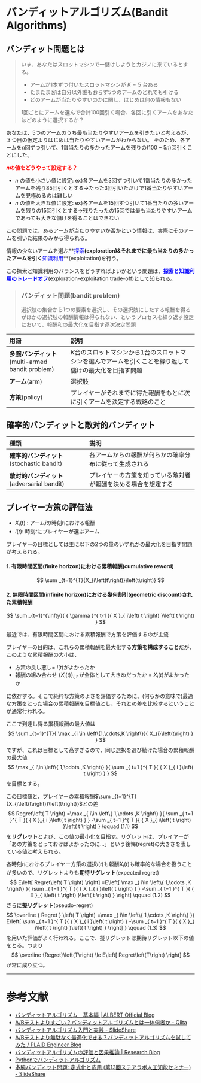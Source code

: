 # バンディットアルゴリズム(Bandit Algorithms)
## バンディット問題とは
> いま、あなたはスロットマシンで一儲けしようとカジノに来ているとする。
>
> - アームが1本ずつ付いたスロットマシンが $K=5$ 台ある
> - たまたま客は自分以外誰もおらず5つのアームのどれでも引ける
> - どのアームが当たりやすいのかに関し、はじめは何の情報もない
>
> 1回ごとにアームを選んで合計100回引く場合、各回に引くアームをあなたはどのように選択するか？

あなたは、5つのアームのうち最も当たりやすいアームを引きたいと考えるが、３つ目の仮定よりはじめは当たりやすいアームがわからない。
そのため、各アームを$n$回ずつ引いて、1番当たりの多かったアームを残りの$(100 - 5n)$回引くことにした。

**<font color="red">$n$の値をどうやって設定する？</font>**

 - $n$ の値を小さい値に設定: ex)各アームを3回ずつ引いて1番当たりの多かったアームを残り85回引くとする→たった3回引いただけで1番当たりやすいアームを見極めるのは難しい
 - $n$ の値を大きな値に設定: ex)各アームを15回ずつ引いて1番当たりの多いアームを残りの15回引くとする→残りたったの15回では最も当たりやすいアームであっても大きな儲けを得ることはできない


この問題では、あるアームが当たりやすいか否かという情報は、実際にそのアームを引いた結果のみから得られる。

情報の少ないアームを選ぶ**<font color="blue">探索</font>**(exploration)&それまでに最も当たりの多かったアームを引く**<font color="blue">知識利用</font>**(exploitation)を行う。

この探索と知識利用のバランスをどうすればよいかという問題は、**<font color="blue">探索と知識利用のトレードオフ</font>**(exploration-exploitation trade-off)として知られる。

> ### バンディット問題(bandit problem)
> 選択肢の集合から1つの要素を選択し、その選択肢にしたする報酬を得るがほかの選択肢の報酬情報は得られない、というプロセスを繰り返す設定において、報酬和の最大化を目指す逐次決定問題

| 用語 | 説明 |
|:----|:-----|
| **多腕バンディット**<br>(multi-armed bandit problem) | $K$台のスロットマシンから1台のスロットマシンを選んでアームを引くことを繰り返して<br>儲けの最大化を目指す問題 |
| **アーム**(arm) | 選択肢 |
| **方策**(policy) | プレイヤーがそれまでに得た報酬をもとに次に引くアームを決定する戦略のこと |

## 確率的バンディットと敵対的バンディット

| 種類 | 説明 |
|:-----|:----|
| **確率的バンディット**(stochastic bandit) | 各アームからの報酬が何らかの確率分布に従って生成される |
| **敵対的バンディット**(adversarial bandit) | プレイヤーの方策を知っている敵対者が報酬を決める場合を想定する |


## プレイヤー方策の評価法

 - $X_{i}\left(t\right)$ : アーム$i$の時刻$t$における報酬
 - $i\left(t\right)$: 時刻$t$にプレイヤーが選ぶアーム

プレイヤーの目標としては主に以下の2つの量のいずれかの最大化を目指す問題が考えられる。

#### 1. 有限時間区間(finite horizon)における累積報酬(cumulative reword)
$$
\sum _{t=1}^{T}{X_{i\left(t\right)}\left(t\right)}
$$

#### 2. 無限時間区間(infinite horizon)における幾何割引(geometric discount)された累積報酬
$$
\sum _{t=1}^{\infty}{ { \gamma  }^{ t-1 }{ X }_{ i\left( t \right)  }\left( t \right)  }
$$

最近では、有限時間区間における累積報酬で方策を評価するのが主流

プレイヤーの目的は、これらの累積報酬を最大化する**方策を構成すること**だが、このような累積報酬の大小は、

 - 方策の良し悪し= $i\left(t\right)$がよかったか
 - 報酬の組み合わせ $\left\{ X_{i}\left(t\right) \right\}_{i,t}$ が全体として大きめだったか = $X_{i}\left(t\right)$がよかったか

に依存する。そこで純粋な方策のよさを評価するために、(何らかの意味で)最適な方策をとった場合の累積報酬を目標値とし、それとの差を比較するということが通常行われる。

ここで到達し得る累積報酬の最大値は
$$
\sum _{t=1}^{T}{ \max _{i \in \left\{1,\cdots,K \right\}}{ X_{i}\left(t\right) } }
$$
ですが、これは目標として高すぎるので、同じ選択を選び続けた場合の累積報酬の最大値
$$
\max _{ i\in \left\{ 1,\cdots ,K \right\}  }{ \sum _{ t=1 }^{ T }{ { X }_{ i }\left( t \right)  }  }
$$
を目標とする。

この目標値と、プレイヤーの累積報酬$\sum _{t=1}^{T}{X_{i\left(t\right)}\left(t\right)}$との差
$$
Regret\left( T \right) =\max _{ i\in \left\{ 1,\cdots ,K \right\}  }{ \sum _{ t=1 }^{ T }{ { X }_{ i }\left( t \right)  }  } -\sum _{ t=1 }^{ T }{ { X }_{ i\left( t \right) }\left( t \right)  } \qquad (1.1)
$$
を**リグレット**とよび、この値の最小化を目指す。リグレットは、プレイヤーが「あの方策をとっておけばよかったのに...」という後悔(regret)の大きさを表している値と考えられる。

各時刻$t$におけるプレイヤー方策の選択$i\left(t\right)$も報酬$X_{i}\left(t\right)$も確率的な場合を扱うことが多いので、リグレットよりも**期待リグレット**(expected regret)
$$
E\left[ Regret\left( T \right)  \right] =E\left[ \max _{ i\in \left\{ 1,\cdots ,K \right\}  }{ \sum _{ t=1 }^{ T }{ { X }_{ i }\left( t \right)  }  } -\sum _{ t=1 }^{ T }{ { X }_{ i\left( t \right)  }\left( t \right)  }  \right] \qquad (1.2)
$$
さらに**擬リグレット**(pseudo-regret)
$$
\overline { Regret } \left( T \right) =\max _{ i\in \left\{ 1,\cdots ,K \right\}  }{ E\left[ \sum _{ t=1 }^{ T }{ { X }_{ i }\left( t \right)  } -\sum _{ t=1 }^{ T }{ { X }_{ i\left( t \right)  }\left( t \right)  }  \right]  } \qquad (1.3)
$$
を用いた評価がよく行われる。ここで、擬リグレットは期待リグレット以下の値をとる。つまり
$$
\overline {Regret}\left(T\right) \le E\left[ Regret\left(T\right) \right]
$$
が常に成り立つ。


---
# 参考文献

 - [バンディットアルゴリズム　基本編 | ALBERT Official Blog](https://blog.albert2005.co.jp/2017/01/23/%E3%83%90%E3%83%B3%E3%83%87%E3%82%A3%E3%83%83%E3%83%88%E3%82%A2%E3%83%AB%E3%82%B4%E3%83%AA%E3%82%BA%E3%83%A0%E3%80%80%E5%9F%BA%E6%9C%AC%E7%B7%A8/)
 - [A/Bテストよりすごい？バンディットアルゴリズムとは一体何者か - Qiita](https://qiita.com/yuku_t/items/6844aac6008911401b19)
 - [バンディットアルゴリズム入門と実践 - SlideShare](https://www.slideshare.net/greenmidori83/ss-28443892)
 - [A/Bテストより無駄なく最適化できる？バンディットアルゴリズムを試してみた / PLAID Engineer  Blog](https://tech.plaid.co.jp/banditalgorithms/)
 - [バンディットアルゴリズムの評価と因果推論 | Research Blog](https://adtech.cyberagent.io/research/archives/199)
 - [Pythonでバンディットアルゴリズム](https://eng.iridge.jp/post/2014/bandit-with-python/)
 - [多腕バンディット問題: 定式化と応用 (第13回ステアラボ人工知能セミナー) - SlideShare](https://www.slideshare.net/stairlab/13-80135631)
